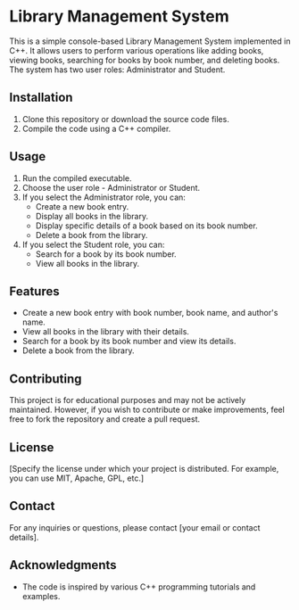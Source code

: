 # Library Management System

This is a simple console-based Library Management System implemented in C++. It allows users to perform various operations like adding books, viewing books, searching for books by book number, and deleting books. The system has two user roles: Administrator and Student.

## Installation

1. Clone this repository or download the source code files.
2. Compile the code using a C++ compiler.

## Usage

1. Run the compiled executable.
2. Choose the user role - Administrator or Student.
3. If you select the Administrator role, you can:
   - Create a new book entry.
   - Display all books in the library.
   - Display specific details of a book based on its book number.
   - Delete a book from the library.
4. If you select the Student role, you can:
   - Search for a book by its book number.
   - View all books in the library.

## Features

- Create a new book entry with book number, book name, and author's name.
- View all books in the library with their details.
- Search for a book by its book number and view its details.
- Delete a book from the library.

## Contributing

This project is for educational purposes and may not be actively maintained. However, if you wish to contribute or make improvements, feel free to fork the repository and create a pull request.

## License

[Specify the license under which your project is distributed. For example, you can use MIT, Apache, GPL, etc.]

## Contact

For any inquiries or questions, please contact [your email or contact details].

## Acknowledgments

- The code is inspired by various C++ programming tutorials and examples.